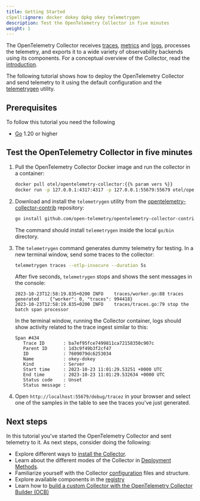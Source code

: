 ```yaml
---
title: Getting Started
cSpell:ignore: docker dokey dpkg okey telemetrygen
description: Test the OpenTelemetry Collector in five minutes
weight: 1
---
```


The OpenTelemetry Collector receives [traces](/docs/concepts/signals/traces/),
[metrics](/docs/concepts/signals/metrics/) and
[logs](/docs/concepts/signals/logs/), processes the telemetry, and exports it to
a wide variety of observability backends using its components. For a conceptual
overview of the Collector, read the [introduction](/docs/collector).

The following tutorial shows how to deploy the OpenTelemetry Collector and send
telemetry to it using the default configuration and the
[telemetrygen](https://github.com/open-telemetry/opentelemetry-collector-contrib/tree/main/cmd/telemetrygen)
utility.

## Prerequisites

To follow this tutorial you need the following

- [Go](https://go.dev/) 1.20 or higher

## Test the OpenTelemetry Collector in five minutes

1. Pull the OpenTelemetry Collector Docker image and run the collector in a
   container:

   ```sh
   docker pull otel/opentelemetry-collector:{{% param vers %}}
   docker run -p 127.0.0.1:4317:4317 -p 127.0.0.1:55679:55679 otel/opentelemetry-collector:{{% param vers %}}
   ```

2. Download and install the `telemetrygen` utility from the
   [opentelemetry-collector-contrib](https://github.com/open-telemetry/opentelemetry-collector-contrib/)
   repository:

   ```sh
   go install github.com/open-telemetry/opentelemetry-collector-contrib/cmd/telemetrygen@latest
   ```

   The command should install `telemetrygen` inside the local `go/bin`
   directory.

3. The `telemetrygen` command generates dummy telemetry for testing. In a new
   terminal window, send some traces to the collector:

   ```sh
   telemetrygen traces --otlp-insecure --duration 5s
   ```

   After five seconds, `telemetrygen` stops and shows the sent messages in the
   console:

   ```text
   2023-10-23T12:58:19.835+0200	INFO	traces/worker.go:88	traces generated	{"worker": 0, "traces": 994418}
   2023-10-23T12:58:19.835+0200	INFO	traces/traces.go:79	stop the batch span processor
   ```

   In the terminal window, running the Collector container, logs should show
   activity related to the trace ingest similar to this:

   ```text
   Span #434
      Trace ID       : ba7ef95fce7499811ca72158350c907c
      Parent ID      : 1d3c9f49b3f2cf47
      ID             : 7609079dc6253034
      Name           : okey-dokey
      Kind           : Server
      Start time     : 2023-10-23 11:01:29.53251 +0000 UTC
      End time       : 2023-10-23 11:01:29.532634 +0000 UTC
      Status code    : Unset
      Status message :
   ```

4. Open `http://localhost:55679/debug/tracez` in your browser and select one of
   the samples in the table to see the traces you've just generated.

## Next steps

In this tutorial you've started the OpenTelemetry Collector and sent telemetry
to it. As next steps, consider doing the following:

- Explore different ways to [install the Collector](../installation/).
- Learn about the different modes of the Collector in
  [Deployment Methods](../deployment/).
- Familiarize yourself with the Collector
  [configuration](/docs/collector/configuration) files and structure.
- Explore available components in the
  [registry](/ecosystem/registry/?language=collector)
- Learn how to
  [build a custom Collector with the OpenTelemetry Collector Builder (OCB)](/docs/collector/custom-collector/)

